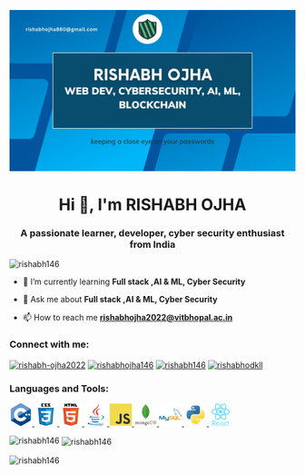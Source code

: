 ![logo](https://github.com/rishabh146/rishabh146/blob/main/Keepful%20(1).jpg)
<h1 align="center">Hi 👋, I'm RISHABH OJHA</h1>
<!-- https://github.com/rishabh146/rishabh146/blob/main/Keepful%20(1).jpg -->

<h3 align="center">A passionate learner, developer, cyber security enthusiast from India</h3>

<p align="left"> <img src="https://komarev.com/ghpvc/?username=rishabh146&label=Profile%20views&color=0e75b6&style=flat" alt="rishabh146" /> </p>

- 🌱 I’m currently learning **Full stack ,AI & ML, Cyber Security**

- 💬 Ask me about **Full stack ,AI & ML, Cyber Security**

- 📫 How to reach me **rishabhojha2022@vitbhopal.ac.in**

<h3 align="left">Connect with me:</h3>
<p align="left">
<a href="https://linkedin.com/in/rishabh-ojha2022" target="blank"><img align="center" src="https://raw.githubusercontent.com/rahuldkjain/github-profile-readme-generator/master/src/images/icons/Social/linked-in-alt.svg" alt="rishabh-ojha2022" height="30" width="40" /></a>
<a href="https://instagram.com/rishabhojha146" target="blank"><img align="center" src="https://raw.githubusercontent.com/rahuldkjain/github-profile-readme-generator/master/src/images/icons/Social/instagram.svg" alt="rishabhojha146" height="30" width="40" /></a>
<a href="https://www.leetcode.com/rishabh146" target="blank"><img align="center" src="https://raw.githubusercontent.com/rahuldkjain/github-profile-readme-generator/master/src/images/icons/Social/leet-code.svg" alt="rishabh146" height="30" width="40" /></a>
<a href="https://auth.geeksforgeeks.org/user/rishabhodkll" target="blank"><img align="center" src="https://raw.githubusercontent.com/rahuldkjain/github-profile-readme-generator/master/src/images/icons/Social/geeks-for-geeks.svg" alt="rishabhodkll" height="30" width="40" /></a>
</p>

<h3 align="left">Languages and Tools:</h3>
<p align="left"> <a href="https://www.w3schools.com/cpp/" target="_blank" rel="noreferrer"> <img src="https://raw.githubusercontent.com/devicons/devicon/master/icons/cplusplus/cplusplus-original.svg" alt="cplusplus" width="40" height="40"/> </a> <a href="https://www.w3schools.com/css/" target="_blank" rel="noreferrer"> <img src="https://raw.githubusercontent.com/devicons/devicon/master/icons/css3/css3-original-wordmark.svg" alt="css3" width="40" height="40"/> </a> <a href="https://www.w3.org/html/" target="_blank" rel="noreferrer"> <img src="https://raw.githubusercontent.com/devicons/devicon/master/icons/html5/html5-original-wordmark.svg" alt="html5" width="40" height="40"/> </a> <a href="https://www.java.com" target="_blank" rel="noreferrer"> <img src="https://raw.githubusercontent.com/devicons/devicon/master/icons/java/java-original.svg" alt="java" width="40" height="40"/> </a> <a href="https://developer.mozilla.org/en-US/docs/Web/JavaScript" target="_blank" rel="noreferrer"> <img src="https://raw.githubusercontent.com/devicons/devicon/master/icons/javascript/javascript-original.svg" alt="javascript" width="40" height="40"/> </a> <a href="https://www.mongodb.com/" target="_blank" rel="noreferrer"> <img src="https://raw.githubusercontent.com/devicons/devicon/master/icons/mongodb/mongodb-original-wordmark.svg" alt="mongodb" width="40" height="40"/> </a> <a href="https://www.mysql.com/" target="_blank" rel="noreferrer"> <img src="https://raw.githubusercontent.com/devicons/devicon/master/icons/mysql/mysql-original-wordmark.svg" alt="mysql" width="40" height="40"/> </a> <a href="https://www.python.org" target="_blank" rel="noreferrer"> <img src="https://raw.githubusercontent.com/devicons/devicon/master/icons/python/python-original.svg" alt="python" width="40" height="40"/> </a> <a href="https://reactjs.org/" target="_blank" rel="noreferrer"> <img src="https://raw.githubusercontent.com/devicons/devicon/master/icons/react/react-original-wordmark.svg" alt="react" width="40" height="40"/> </a> </p>

<p><img align="left" src="https://github-readme-stats.vercel.app/api/top-langs?username=rishabh146&show_icons=true&locale=en&layout=compact" alt="rishabh146" /></p>

<p>&nbsp;<img align="center" src="https://github-readme-stats.vercel.app/api?username=rishabh146&show_icons=true&locale=en" alt="rishabh146" /></p>

<p><img align="center" src="https://github-readme-streak-stats.herokuapp.com/?user=rishabh146&" alt="rishabh146" /></p>
